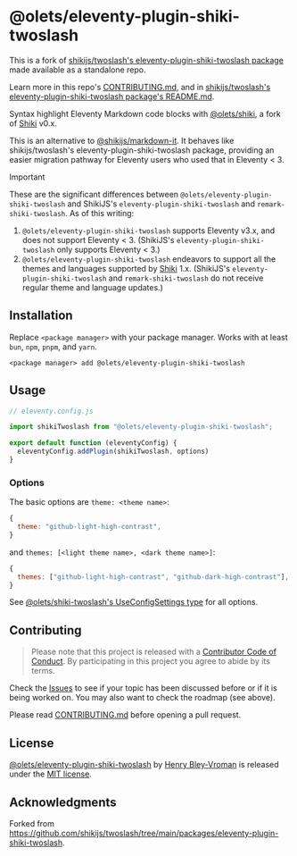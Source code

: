 # @olets/eleventy-plugin-shiki-twoslash

This is a fork of [shikijs/twoslash's eleventy-plugin-shiki-twoslash package](https://github.com/shikijs/twoslash/tree/main/packages/eleventy-plugin-shiki-twoslash) made available as a standalone repo.

Learn more in this repo's [CONTRIBUTING.md](CONTRIBUTING.md), and in [shikijs/twoslash's eleventy-plugin-shiki-twoslash package's README.md](https://github.com/shikijs/twoslash/blob/5ad23a59c9ead4a3df4d11293948b10bdef373f9/packages/eleventy-plugin-shiki-twoslash/README.md).

Syntax highlight Eleventy Markdown code blocks with [@olets/shiki](../shiki), a fork of [Shiki](https://shiki.style/) v0.x.

This is an alternative to [@shikijs/markdown-it](https://shiki.style/packages/markdown-it). It behaves like shikijs/twoslash's eleventy-plugin-shiki-twoslash package, providing an easier migration pathway for Eleventy users who used that in Eleventy < 3.

> [!IMPORTANT]
> These are the significant differences between `@olets/eleventy-plugin-shiki-twoslash` and ShikiJS's `eleventy-plugin-shiki-twoslash` and `remark-shiki-twoslash`. As of this writing:
> 1. `@olets/eleventy-plugin-shiki-twoslash` supports Eleventy v3.x, and does not support Eleventy < 3. (ShikiJS's `eleventy-plugin-shiki-twoslash` only supports Eleventy < 3.)
> 1. `@olets/eleventy-plugin-shiki-twoslash` endeavors to support all the themes and languages supported by [Shiki](https://shiki.style/) 1.x. (ShikiJS's `eleventy-plugin-shiki-twoslash` and `remark-shiki-twoslash` do not receive regular theme and language updates.)

## Installation

Replace `<package manager>` with your package manager. Works with at least `bun`, `npm`, `pnpm`, and `yarn`.

```shell
<package manager> add @olets/eleventy-plugin-shiki-twoslash
```

## Usage

```ts
// eleventy.config.js

import shikiTwoslash from "@olets/eleventy-plugin-shiki-twoslash";

export default function (eleventyConfig) {
  eleventyConfig.addPlugin(shikiTwoslash, options)
}
```

### Options

The basic options are `theme: <theme name>`:

```js
{
  theme: "github-light-high-contrast",
}
```

and `themes: [<light theme name>, <dark theme name>]`:

```js
{
  themes: ["github-light-high-contrast", "github-dark-high-contrast"],
}
```

See [@olets/shiki-twoslash's UseConfigSettings type](../shiki-twoslash/src/index.ts) for all options.

## Contributing

> Please note that this project is released with a [Contributor Code of Conduct](CODE_OF_CONDUCT.md). By participating in this project you agree to abide by its terms.

Check the [Issues](https://github.com/olets/shiki/issues) to see if your topic has been discussed before or if it is being worked on. You may also want to check the roadmap (see above).

Please read [CONTRIBUTING.md](CONTRIBUTING.md) before opening a pull request.

## License

<a href="https://github.com/olets/shiki/tree/main/packages/eleventy-plugin-shiki-twoslash">@olets/eleventy-plugin-shiki-twoslash</a> by <a href="https://github.com/olets">Henry Bley-Vroman</a> is released under the [MIT license](LICENSE).

## Acknowledgments

Forked from <https://github.com/shikijs/twoslash/tree/main/packages/eleventy-plugin-shiki-twoslash>.

